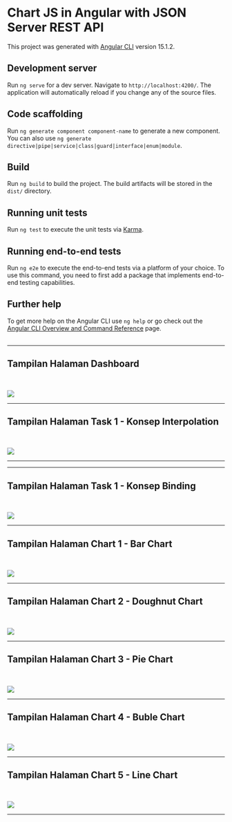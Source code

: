 # Chart JS in Angular with JSON Server REST API

This project was generated with [Angular CLI](https://github.com/angular/angular-cli) version 15.1.2.

## Development server

Run `ng serve` for a dev server. Navigate to `http://localhost:4200/`. The application will automatically reload if you change any of the source files.

## Code scaffolding

Run `ng generate component component-name` to generate a new component. You can also use `ng generate directive|pipe|service|class|guard|interface|enum|module`.

## Build

Run `ng build` to build the project. The build artifacts will be stored in the `dist/` directory.

## Running unit tests

Run `ng test` to execute the unit tests via [Karma](https://karma-runner.github.io).

## Running end-to-end tests

Run `ng e2e` to execute the end-to-end tests via a platform of your choice. To use this command, you need to first add a package that implements end-to-end testing capabilities.

## Further help

To get more help on the Angular CLI use `ng help` or go check out the [Angular CLI Overview and Command Reference](https://angular.io/cli) page.<br><br>

---

## Tampilan Halaman Dashboard

<br>

![](img/1.png)
<br>

---

## Tampilan Halaman Task 1 - Konsep Interpolation

<br>

![](img/2.png)
<br>

---

---

## Tampilan Halaman Task 1 - Konsep Binding

<br>

![](img/3.png)
<br>

---

## Tampilan Halaman Chart 1 - Bar Chart

<br>

![](img/4.png)
<br>

---

## Tampilan Halaman Chart 2 - Doughnut Chart

<br>

![](img/5.png)
<br>

---

## Tampilan Halaman Chart 3 - Pie Chart

<br>

![](img/6.png)
<br>

---

## Tampilan Halaman Chart 4 - Buble Chart

<br>

![](img/7.png)
<br>

---

## Tampilan Halaman Chart 5 - Line Chart

<br>

![](img/8.png)
<br>

---
